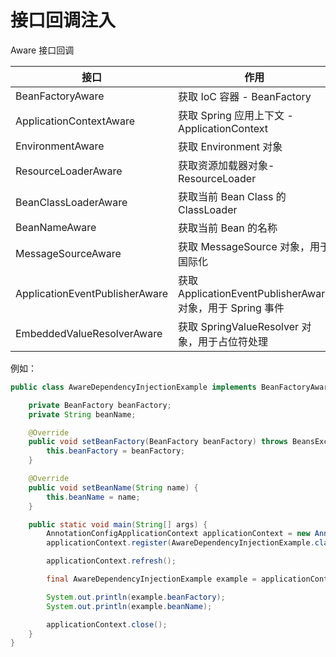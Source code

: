 # 接口回调注入



Aware 接口回调

| 接口                           | 作用                                                       |
| ------------------------------ | ---------------------------------------------------------- |
| BeanFactoryAware               | 获取 IoC 容器 - BeanFactory                                |
| ApplicationContextAware        | 获取 Spring 应用上下文 - ApplicationContext                |
| EnvironmentAware               | 获取 Environment 对象                                      |
| ResourceLoaderAware            | 获取资源加载器对象-ResourceLoader                          |
| BeanClassLoaderAware           | 获取当前 Bean Class 的 ClassLoader                         |
| BeanNameAware                  | 获取当前 Bean 的名称                                       |
| MessageSourceAware             | 获取 MessageSource 对象，用于国际化                        |
| ApplicationEventPublisherAware | 获取 ApplicationEventPublisherAware 对象，用于 Spring 事件 |
| EmbeddedValueResolverAware     | 获取 SpringValueResolver 对象，用于占位符处理              |



例如：

```java
public class AwareDependencyInjectionExample implements BeanFactoryAware, BeanNameAware {

    private BeanFactory beanFactory;
    private String beanName;

    @Override
    public void setBeanFactory(BeanFactory beanFactory) throws BeansException {
        this.beanFactory = beanFactory;
    }

    @Override
    public void setBeanName(String name) {
        this.beanName = name;
    }

    public static void main(String[] args) {
        AnnotationConfigApplicationContext applicationContext = new AnnotationConfigApplicationContext();
        applicationContext.register(AwareDependencyInjectionExample.class);

        applicationContext.refresh();

        final AwareDependencyInjectionExample example = applicationContext.getBean(AwareDependencyInjectionExample.class);

        System.out.println(example.beanFactory);
        System.out.println(example.beanName);

        applicationContext.close();
    }
}

```

